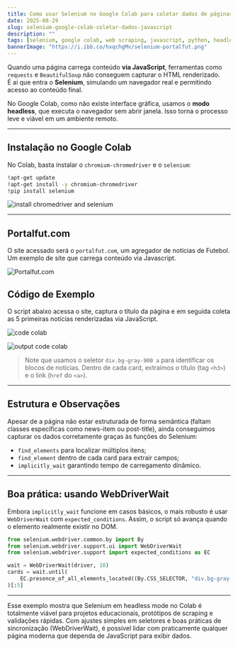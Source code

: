 ```yaml
---
title: Como usar Selenium no Google Colab para coletar dados de páginas que usam JavaScript
date: 2025-08-29
slug: selenium-google-colab-coletar-dados-javascript
description: ""
tags: [selenium, google colab, web scraping, javascript, python, headless, scraping avançado]
bannerImage: "https://i.ibb.co/hxqchgMv/selenium-portalfut.png"
---
```


Quando uma página carrega conteúdo **via JavaScript**, ferramentas como `requests` e `BeautifulSoup` não conseguem capturar o HTML renderizado.  
É aí que entra o **Selenium**, simulando um navegador real e permitindo acesso ao conteúdo final.  

No Google Colab, como não existe interface gráfica, usamos o **modo headless**, que executa o navegador sem abrir janela. Isso torna o processo leve e viável em um ambiente remoto.

---

## Instalação no Google Colab  

No Colab, basta instalar o `chromium-chromedriver` e o `selenium`:

```bash
!apt-get update
!apt-get install -y chromium-chromedriver
!pip install selenium
```

![install chromedriver and selenium](href="https://i.ibb.co/cS8pRZns/Screenshot-2025-08-28-at-11-25-00-Untitled0-ipynb-Colab.png)

---

## Portalfut.com

O site acessado será o `portalfut.com`, um agregador de notícias de Futebol. Um exemplo de site que carrega conteúdo via Javascript.

![Portalfut.com](https://i.ibb.co/p6dysWyn/Screenshot-2025-08-28-at-11-27-02-Portal-Fut-Not-cias-e-Agenda-de-Futebol.png)

## Código de Exemplo

O script abaixo acessa o site, captura o título da página e em seguida coleta as 5 primeiras notícias renderizadas via JavaScript.

![code colab](https://i.ibb.co/9H7x1dF1/Screenshot-2025-08-28-at-11-25-27-Untitled0-ipynb-Colab.png)

![output code colab](https://i.ibb.co/XkF0CYY7/Screenshot-2025-08-28-at-11-28-15-Untitled0-ipynb-Colab.png)


> Note que usamos o seletor `div.bg-gray-900 a` para identificar os blocos de notícias. Dentro de cada card, extraímos o título (tag `<h3>`) e o link (`href` do `<a>`).

---

## Estrutura e Observações

Apesar de a página não estar estruturada de forma semântica (faltam classes específicas como news-item ou post-title), ainda conseguimos capturar os dados corretamente graças às funções do Selenium:

- `find_elements` para localizar múltiplos itens;
- `find_element` dentro de cada card para extrair campos;
- `implicitly_wait` garantindo tempo de carregamento dinâmico.

---

## Boa prática: usando WebDriverWait

Embora `implicitly_wait` funcione em casos básicos, o mais robusto é usar `WebDriverWait` com `expected_conditions`. Assim, o script só avança quando o elemento realmente existir no DOM.

```python
from selenium.webdriver.common.by import By
from selenium.webdriver.support.ui import WebDriverWait
from selenium.webdriver.support import expected_conditions as EC

wait = WebDriverWait(driver, 10)
cards = wait.until(
    EC.presence_of_all_elements_located((By.CSS_SELECTOR, "div.bg-gray-900 a"))
)[:5]
```

---

Esse exemplo mostra que Selenium em headless mode no Colab é totalmente viável para projetos educacionais, protótipos de scraping e validações rápidas.
Com ajustes simples em seletores e boas práticas de sincronização (WebDriverWait), é possível lidar com praticamente qualquer página moderna que dependa de JavaScript para exibir dados.

